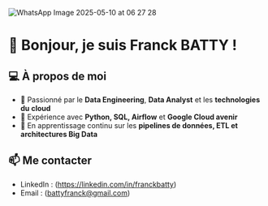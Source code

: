 ![WhatsApp Image 2025-05-10 at 06 27 28](https://github.com/user-attachments/assets/2e08dcbe-5325-496e-b610-949b2ea761b6)

# 👋 Bonjour, je suis Franck BATTY !

## 💻 À propos de moi
- 🔹 Passionné par le **Data Engineering**, **Data Analyst** et les **technologies du cloud**
- 🔹 Expérience avec **Python, SQL, Airflow** et **Google Cloud avenir** 
- 🔹 En apprentissage continu sur les **pipelines de données, ETL et architectures Big Data**

## 📫 Me contacter
- LinkedIn : (https://linkedin.com/in/franckbatty)
- Email : (battyfranck@gmail.com)
